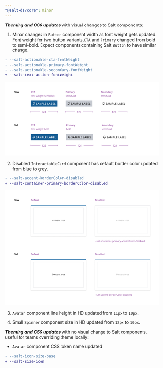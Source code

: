 ```yaml
---
"@salt-ds/core": minor
---
```


**_Theming and CSS updates_** with visual changes to Salt components:

1. Minor changes in `Button` component width as font weight gets updated. Font weight for two button variants,`CTA` and `Primary` changed from bold to semi-bold. Expect components containing Salt `Button` to have similar change.

```diff
- --salt-actionable-cta-fontWeight
- --salt-actionable-primary-fontWeight
- --salt-actionable-secondary-fontWeight
+ --salt-text-action-fontWeight
```

![Button before and after](/packages/core/images/buttons-old-and-new.png)

2. Disabled `InteractableCard` component has default border color updated from blue to grey.

```diff
- --salt-accent-borderColor-disabled
+ --salt-container-primary-borderColor-disabled
```

![Interactable Card before and after](/packages/core/images/card-old-and-new.png)

3. `Avatar` component line height in HD updated from `11px` to `10px`.

4. Small `Spinner` component size in HD updated from `12px` to `10px`.

**_Theming and CSS updates_** with no visual change to Salt components, useful for teams overriding theme locally:

- `Avatar` component CSS token name updated

```diff
- --salt-icon-size-base
+ --salt-size-icon
```
